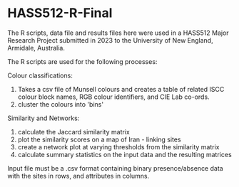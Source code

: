 # HASS512-R-Final
The R scripts, data file and results files here were used in a HASS512 Major Research Project 
submitted in 2023 to the University of New England, Armidale, Australia.

The R scripts are used for the following processes:

Colour classifications:
1. Takes a csv file of Munsell colours and creates a table of related ISCC colour block names, RGB colour identifiers, and CIE Lab co-ords.
2. cluster the colours into 'bins'

Similarity and Networks:
1. calculate the Jaccard similarity matrix
2. plot the similarity scores on a map of Iran - linking sites
3. create a network plot at varying thresholds from the similarity matrix
4. calculate summary statistics on the input data and the resulting matrices

Input file must be a .csv format containing binary presence/absence data with the sites in rows, and attributes in columns.
